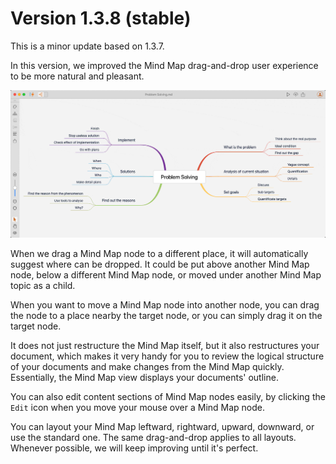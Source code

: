 # Version 1.3.8 (stable)

This is a minor update based on 1.3.7.

In this version, we improved the Mind Map drag-and-drop user experience to be more natural and pleasant.

![screencast-mindmap-drop-and-drop-enhanced](screencast-mindmap-drop-and-drop-enhanced.gif)

When we drag a Mind Map node to a different place, it will automatically suggest where can be dropped. It could be put above another Mind Map node, below a different Mind Map node, or moved under another Mind Map topic as a child.

When you want to move a Mind Map node into another node, you can drag the node to a place nearby the target node, or you can simply drag it on the target node.

It does not just restructure the Mind Map itself, but it also restructures your document, which makes it very handy for you to review the logical structure of your documents and make changes from the Mind Map quickly. Essentially, the Mind Map view displays your documents' outline.

You can also edit content sections of Mind Map nodes easily, by clicking the `Edit` icon when you move your mouse over a Mind Map node.

You can layout your Mind Map leftward, rightward, upward, downward, or use the standard one. The same drag-and-drop applies to all layouts. Whenever possible, we will keep improving until it's perfect.